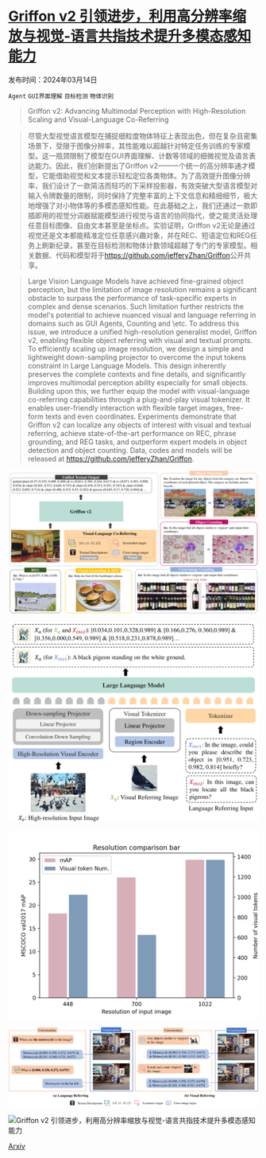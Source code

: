 # [Griffon v2 引领进步，利用高分辨率缩放与视觉-语言共指技术提升多模态感知能力](https://arxiv.org/abs/2403.09333)

发布时间：2024年03月14日

`Agent` `GUI界面理解` `目标检测` `物体识别`

> Griffon v2: Advancing Multimodal Perception with High-Resolution Scaling and Visual-Language Co-Referring

> 尽管大型视觉语言模型在捕捉细粒度物体特征上表现出色，但在复杂且密集场景下，受限于图像分辨率，其性能难以超越针对特定任务训练的专家模型。这一瓶颈限制了模型在GUI界面理解、计数等领域的细微视觉及语言表达能力。因此，我们创新提出了Griffon v2——一个统一的高分辨率通才模型，它能借助视觉和文本提示轻松定位各类物体。为了高效提升图像分辨率，我们设计了一款简洁而轻巧的下采样投影器，有效突破大型语言模型对输入令牌数量的限制，同时保持了完整丰富的上下文信息和精细细节，极大地增强了对小物体等的多模态感知性能。在此基础之上，我们还通过一款即插即用的视觉分词器赋能模型进行视觉与语言的协同指代，使之能灵活处理任意目标图像、自由文本甚至是坐标点。实验证明，Griffon v2无论是通过视觉还是文本都能精准定位任意感兴趣对象，并在REC、短语定位和REG任务上刷新纪录，甚至在目标检测和物体计数领域超越了专门的专家模型。相关数据、代码和模型将于<https://github.com/jefferyZhan/Griffon>公开共享。

> Large Vision Language Models have achieved fine-grained object perception, but the limitation of image resolution remains a significant obstacle to surpass the performance of task-specific experts in complex and dense scenarios. Such limitation further restricts the model's potential to achieve nuanced visual and language referring in domains such as GUI Agents, Counting and \etc. To address this issue, we introduce a unified high-resolution generalist model, Griffon v2, enabling flexible object referring with visual and textual prompts. To efficiently scaling up image resolution, we design a simple and lightweight down-sampling projector to overcome the input tokens constraint in Large Language Models. This design inherently preserves the complete contexts and fine details, and significantly improves multimodal perception ability especially for small objects. Building upon this, we further equip the model with visual-language co-referring capabilities through a plug-and-play visual tokenizer. It enables user-friendly interaction with flexible target images, free-form texts and even coordinates. Experiments demonstrate that Griffon v2 can localize any objects of interest with visual and textual referring, achieve state-of-the-art performance on REC, phrase grounding, and REG tasks, and outperform expert models in object detection and object counting. Data, codes and models will be released at https://github.com/jefferyZhan/Griffon.

![Griffon v2 引领进步，利用高分辨率缩放与视觉-语言共指技术提升多模态感知能力](../../../paper_images/2403.09333/x1.png)

![Griffon v2 引领进步，利用高分辨率缩放与视觉-语言共指技术提升多模态感知能力](../../../paper_images/2403.09333/x2.png)

![Griffon v2 引领进步，利用高分辨率缩放与视觉-语言共指技术提升多模态感知能力](../../../paper_images/2403.09333/resolution.png)

![Griffon v2 引领进步，利用高分辨率缩放与视觉-语言共指技术提升多模态感知能力](../../../paper_images/2403.09333/x3.png)

![Griffon v2 引领进步，利用高分辨率缩放与视觉-语言共指技术提升多模态感知能力](../../../paper_images/2403.09333/x4.png)

[Arxiv](https://arxiv.org/abs/2403.09333)